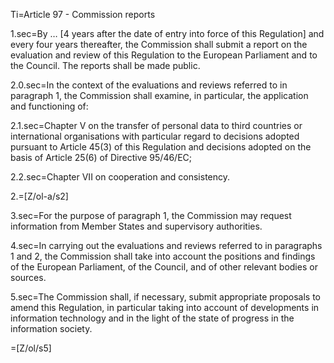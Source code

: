 Ti=Article 97 - Commission reports

1.sec=By … [4 years after the date of entry into force of this Regulation] and every four years thereafter, the Commission shall submit a report on the evaluation and review of this Regulation to the European Parliament and to the Council. The reports shall be made public.

2.0.sec=In the context of the evaluations and reviews referred to in paragraph 1, the Commission shall examine, in particular, the application and functioning of:

2.1.sec=Chapter V on the transfer of personal data to third countries or international organisations with particular regard to decisions adopted pursuant to Article 45(3) of this Regulation and decisions adopted on the basis of Article 25(6) of Directive 95/46/EC;

2.2.sec=Chapter VII on cooperation and consistency.

2.=[Z/ol-a/s2]

3.sec=For the purpose of paragraph 1, the Commission may request information from Member States and supervisory authorities.

4.sec=In carrying out the evaluations and reviews referred to in paragraphs 1 and 2, the Commission shall take into account the positions and findings of the European Parliament, of the Council, and of other relevant bodies or sources.

5.sec=The Commission shall, if necessary, submit appropriate proposals to amend this Regulation, in particular taking into account of developments in information technology and in the light of the state of progress in the information society.

=[Z/ol/s5]